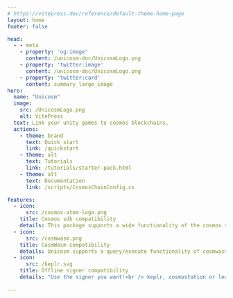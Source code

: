 ```yaml
---
# https://vitepress.dev/reference/default-theme-home-page
layout: home
footer: false

head:
  - - meta
    - property: 'og:image'
      content: /unicosm-doc/UnicosmLogo.png      
    - property: 'twitter:image'
      content: /unicosm-doc/UnicosmLogo.png      
    - property: 'twitter:card'
      content: summary_large_image
hero:
  name: "Unicosm"
  image:
    src: /UnicosmLogo.png
    alt: VitePress
  text: Link your unity games to cosmos blockchains. 
  actions:
    - theme: brand
      text: Quick start
      link: /quickstart     
    - theme: alt
      text: Tutorials
      link: /tutorials/starter-pack.html
    - theme: alt
      text: Documentation
      link: /scripts/CosmosChainConfig.cs

features:
  - icon:
      src: /cosmos-atom-logo.png
    title: Cosmos sdk compatibility
    details: This package supports a wide functionality of the cosmos sdk
  - icon:
      src: /cosmwasm.png
    title: CosmWasm compatibility
    details: Unicosm supports a query/execute functionality of cosmwasm
  - icon:
      src: /keplr.svg
    title: Offline signer compatibility
    details: "Use the signer you want!<br /> keplr, cosmostation or leap"
    
---
```


